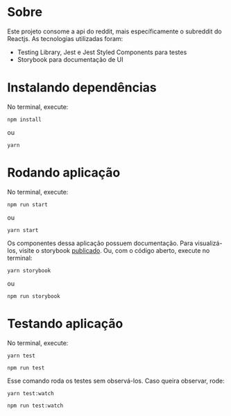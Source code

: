 # Sobre
Este projeto consome a api do reddit, mais específicamente o subreddit do Reactjs.
As tecnologias utilizadas foram:
- Testing Library, Jest e Jest Styled Components para testes
- Storybook para documentação de UI

# Instalando dependências

No terminal, execute:

```shell
npm install
```

ou

```shell
yarn
```

# Rodando aplicação

No terminal, execute:

```shell
npm run start
```

ou

```shell
yarn start
```

Os componentes dessa aplicação possuem documentação.
Para visualizá-los, visite o storybook <a href="https://winnin-storybook-franciele.netlify.app/?path=/story/components-button--selected" target="_blank">publicado</a>.
Ou, com o código aberto, execute no terminal:

```shell
yarn storybook
```

ou

```shell
npm run storybook
```

# Testando aplicação

No terminal, execute:

```shell
yarn test
```

```shell
npm run test
```

Esse comando roda os testes sem observá-los.
Caso queira observar, rode:

```shell
yarn test:watch
```

```shell
npm run test:watch
```
